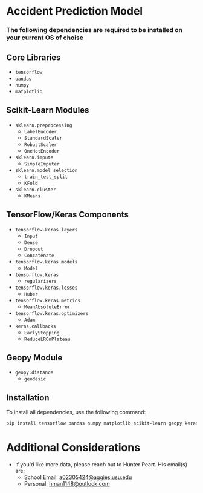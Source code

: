 # Accident Prediction Model


### The following dependencies are required to be installed on your current OS of choise 
## Core Libraries
- `tensorflow`
- `pandas`
- `numpy`
- `matplotlib`

## Scikit-Learn Modules
- `sklearn.preprocessing`
  - `LabelEncoder`
  - `StandardScaler`
  - `RobustScaler`
  - `OneHotEncoder`
- `sklearn.impute`
  - `SimpleImputer`
- `sklearn.model_selection`
  - `train_test_split`
  - `KFold`
- `sklearn.cluster`
  - `KMeans`

## TensorFlow/Keras Components
- `tensorflow.keras.layers`
  - `Input`
  - `Dense`
  - `Dropout`
  - `Concatenate`
- `tensorflow.keras.models`
  - `Model`
- `tensorflow.keras`
  - `regularizers`
- `tensorflow.keras.losses`
  - `Huber`
- `tensorflow.keras.metrics`
  - `MeanAbsoluteError`
- `tensorflow.keras.optimizers`
  - `Adam`
- `keras.callbacks`
  - `EarlyStopping`
  - `ReduceLROnPlateau`

## Geopy Module
- `geopy.distance`
  - `geodesic`

## Installation
To install all dependencies, use the following command:

```bash
pip install tensorflow pandas numpy matplotlib scikit-learn geopy keras
```

# Additional Considerations 
- If you'd like more data, please reach out to Hunter Peart. His email(s) are:
  - School Email: a02305424@aggies.usu.edu
  - Personal: hman1148@outlook.com
